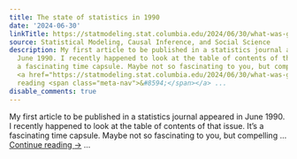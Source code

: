 ```yaml
---
title: The state of statistics in 1990
date: '2024-06-30'
linkTitle: https://statmodeling.stat.columbia.edu/2024/06/30/what-was-going-on-in-statistics-in-1990/
source: Statistical Modeling, Causal Inference, and Social Science
description: My first article to be published in a statistics journal appeared in
  June 1990. I recently happened to look at the table of contents of that issue. It&#8217;s
  a fascinating time capsule. Maybe not so fascinating to you, but compelling &#8230;
  <a href="https://statmodeling.stat.columbia.edu/2024/06/30/what-was-going-on-in-statistics-in-1990/">Continue
  reading <span class="meta-nav">&#8594;</span></a> ...
disable_comments: true
---
```

My first article to be published in a statistics journal appeared in June 1990. I recently happened to look at the table of contents of that issue. It&#8217;s a fascinating time capsule. Maybe not so fascinating to you, but compelling &#8230; <a href="https://statmodeling.stat.columbia.edu/2024/06/30/what-was-going-on-in-statistics-in-1990/">Continue reading <span class="meta-nav">&#8594;</span></a> ...
